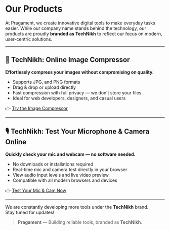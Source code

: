 # Our Products

At Pragament, we create innovative digital tools to make everyday tasks easier. While our company name stands behind the technology, our products are proudly **branded as TechNikh** to reflect our focus on modern, user-centric solutions.

---

## 🎯 TechNikh: Online Image Compressor

**Effortlessly compress your images without compromising on quality.**

- Supports JPG, and PNG formats  
- Drag & drop or upload directly  
- Fast compression with full privacy — we don’t store your files  
- Ideal for web developers, designers, and casual users  

👉 [Try the Image Compressor](#)

---

## 🎙️ TechNikh: Test Your Microphone & Camera Online

**Quickly check your mic and webcam — no software needed.**

- No downloads or installations required  
- Real-time mic and camera test directly in your browser  
- View audio input levels and live video preview  
- Compatible with all modern browsers and devices  

👉 [Test Your Mic & Cam Now](#)

---

We are constantly developing more tools under the **TechNikh** brand.  
Stay tuned for updates!

> **Pragament** — Building reliable tools, branded as **TechNikh**.
